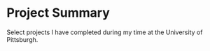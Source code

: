 # Project Summary
 Select projects I have completed during my time at the University of Pittsburgh.
